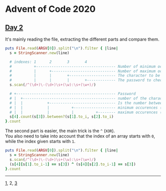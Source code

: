 # Advent of Code 2020

## [Day 2](http://adventofcode.com/2020/day/2)

It's mainly reading the file, extracting the different parts and compare them.

```ruby
puts File.read(ARGV[0]).split("\n").filter { |line|
  s = StringScanner.new(line)

  # indexes: 1      2       3       4
  #          +------------------------------------ Number of minimum occurences (scanned as string)
  #          |      +----------------------------- Number of maximum occurences (scanned as string)
  #          |      |       +--------------------- The character to be checked
  #          |      |       |       +------------- The password to check
  s.scan(/^(\d+)\-(\d+)\s+(\w):\s+(\w+)/)

  # +--------------------------------------------- Password
  # |  +------------------------------------------ number of the characters in password
  # |  |           +------------------------------ Is the number between …
  # |  |           |          +------------------- minimum occurences (as integer)
  # |  |           |          |          +-------- maximum occurences (as integer)
  s[4].count(s[3]).between?(s[1].to_i, s[2].to_i)
}.count
```

The second part is easier, the main trick is the `^` (`XOR`).  
You also need to take into account that the index of an array starts with `0`, while the index given starts with `1`.

```ruby
puts File.read(ARGV[0]).split("\n").filter { |line|
  s = StringScanner.new(line)
  s.scan(/^(\d+)\-(\d+)\s+(\w):\s+(\w+)/)
  (s[4][s[1].to_i-1] == s[3]) ^ (s[4][s[2].to_i-1] == s[3])
}.count

```

- - -
[1](day01.md), 2, [3](day03.md)
